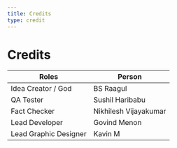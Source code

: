 ```yaml
---
title: Credits
type: credit
---
```

# Credits

| Roles| Person|
|--|--|
|Idea Creator / God | BS Raagul |
|QA Tester| Sushil Haribabu|
|Fact Checker|Nikhilesh Vijayakumar|
|Lead Developer |Govind Menon |
|Lead Graphic Designer |Kavin M |








